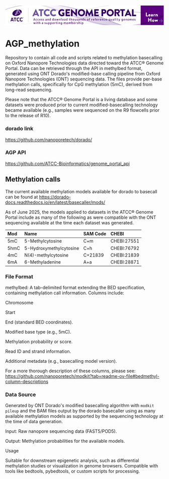 
<a href="https://genomes.atcc.org/"><img src="https://github.com/ATCC-Bioinformatics/genome_portal_api/blob/dev/images/Genome Portal_728x90.jpg" alt="Clickable-Awesome-Portal-portal" /></a>

# AGP_methylation
Repository to contain all code and scripts related to methylation basecalling on Oxford Nanopore Technologies data directed toward the ATCC® Genome Portal. Data can be retrieved through the API in methylbed format, generated using ONT Dorado's modified-base calling pipeline from Oxford Nanopore Technologies (ONT) sequencing data. The files provide per-base methylation calls, specifically for CpG methylation (5mC), derived from long-read sequencing.

Please note that the ATCC® Genome Portal is a living database and some datasets were produced prior to current modified-basecalling technology became available (e.g., samples were sequenced on the R9 flowcells prior to the release of R10).

### dorado link
https://github.com/nanoporetech/dorado/

### AGP API
https://github.com/ATCC-Bioinformatics/genome_portal_api

## Methylation calls
The current available methylation models available for dorado to basecall can be found at https://dorado-docs.readthedocs.io/en/latest/basecaller/mods/

As of June 2025, the models applied to datasets in the ATCC® Genome Portal include as many of the following as were compatible with the ONT sequencing available at the time each dataset was generated.

|Mod|	Name|	SAM Code|	CHEBI|
|:---|:---|:---|:---|
|5mC|	5-Methylcytosine|	C+m|	CHEBI:27551|
|5hmC|	5-Hydroxymethylcytosine|	C+h|	CHEBI:76792|
|4mC|	N(4)-methylcytosine|	C+21839|	CHEBI:21839|
|6mA|	6-Methyladenine|	A+a|	CHEBI:28871|

### File Format
methylbed: A tab-delimited format extending the BED specification, containing methylation call information.
Columns include:
  
  Chromosome
  
  Start
  
  End (standard BED coordinates).
  
  Modified base type (e.g., 5mC).
  
  Methylation probability or score.
  
  Read ID and strand information.
  
  Additional metadata (e.g., basecalling model version).

  For a more thorough description of these columns, please see:
  https://github.com/nanoporetech/modkit?tab=readme-ov-file#bedmethyl-column-descriptions

### Data Source
Generated by ONT Dorado's modified basecalling algorithm with `modkit pileup` and the BAM files output by the dorado basecaller using as many available methylation models as supported by the sequencing technology at the time of data generation.

Input: Raw nanopore sequencing data (FAST5/POD5).

Output: Methylation probabilities for the available models.

Usage

Suitable for downstream epigenetic analysis, such as differential methylation studies or visualization in genome browsers.
Compatible with tools like bedtools, pybedtools, or custom scripts for processing.
